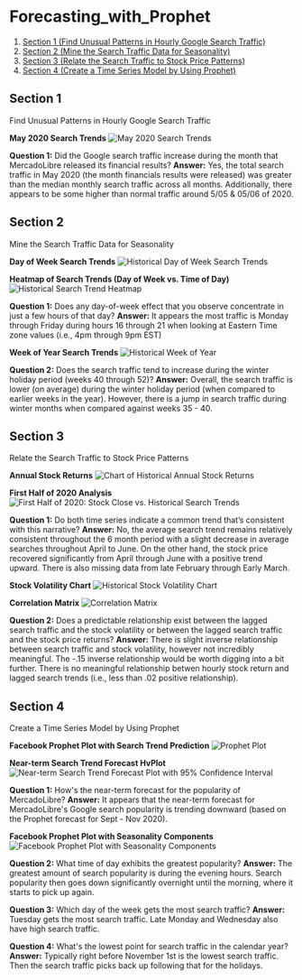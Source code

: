 # Forecasting_with_Prophet

1. [Section 1 (Find Unusual Patterns in Hourly Google Search Traffic)](#Section-1)
2. [Section 2 (Mine the Search Traffic Data for Seasonality)](#Section-2)
3. [Section 3 (Relate the Search Traffic to Stock Price Patterns)](#Section-3)
4. [Section 4 (Create a Time Series Model by Using Prophet)](#Section-4)

## Section 1

Find Unusual Patterns in Hourly Google Search Traffic

**May 2020 Search Trends**
![May 2020 Search Trends](Visualizations/May_2020.jpg)

**Question 1:** Did the Google search traffic increase during the month that MercadoLibre released its financial results?
**Answer:** Yes, the total search traffic in May 2020 (the month financials results were released) was greater than the median monthly search traffic across all months. Additionally, there appears to be some higher than normal traffic around 5/05 & 05/06 of 2020.

## Section 2

Mine the Search Traffic Data for Seasonality

**Day of Week Search Trends**
![Historical Day of Week Search Trends](Visualizations/Day_of_week_Searches.jpg)

**Heatmap of Search Trends (Day of Week vs. Time of Day)**
![Historical Search Trend Heatmap](Visualizations/heatmap.jpg)

**Question 1:** Does any day-of-week effect that you observe concentrate in just a few hours of that day?
**Answer:** It appears the most traffic is Monday through Friday during hours 16 through 21 when looking at Eastern Time zone values (i.e., 4pm through 9pm EST)

**Week of Year Search Trends**
![Historical Week of Year](Visualizations/Week_of_year.jpg)

**Question 2:** Does the search traffic tend to increase during the winter holiday period (weeks 40 through 52)?
**Answer:** Overall, the search traffic is lower (on average) during the winter holiday period (when compared to earlier weeks in the year).  However, there is a jump in search traffic during winter months when compared against weeks 35 - 40.

## Section 3

Relate the Search Traffic to Stock Price Patterns

**Annual Stock Returns**
![Chart of Historical Annual Stock Returns](Visualizations/stock_price_annual.jpg)

**First Half of 2020 Analysis**
![First Half of 2020: Stock Close vs. Historical Search Trends](Visualizations/close_vs_search.jpg)

**Question 1:** Do both time series indicate a common trend that’s consistent with this narrative?
**Answer:** No, the average search trend remains relatively consistent throughout the 6 month period with a slight decrease in average searches throughout April to June.  On the other hand, the stock price recovered significantly from April through June with a positive trend upward.  There is also missing data from late February through Early March.

**Stock Volatility Chart**
![Historical Stock Volatility Chart](Visualizations/volatility.jpg)

**Correlation Matrix**
![Correlation Matrix](Visualizations/correlation_matrix.jpg)

**Question 2:** Does a predictable relationship exist between the lagged search traffic and the stock volatility or between the lagged search traffic and the stock price returns?
**Answer:** There is slight inverse relationship between search traffic and stock volatility, however not incredibly meaningful.  The -.15 inverse relationship would be worth digging into a bit further.  There is no meaningful relationship betwen hourly stock return and lagged search trends (i.e., less than .02 positive relationship).

## Section 4

Create a Time Series Model by Using Prophet

**Facebook Prophet Plot with Search Trend Prediction**
![Prophet Plot](Visualizations/prophet_plot.jpg)

**Near-term Search Trend Forecast HvPlot**
![Near-term Search Trend Forecast Plot with 95% Confidence Interval](Visualizations/forecast_plot.jpg)

**Question 1:**  How's the near-term forecast for the popularity of MercadoLibre?
**Answer:** It appears that the near-term forecast for MercadoLibre's Google search popularity is trending downward (based on the Prophet forecast for Sept - Nov 2020).

**Facebook Prophet Plot with Seasonality Components**
![Facebook Prophet Plot with Seasonality Components](Visualizations/Seasonality.jpg)

**Question 2:** What time of day exhibits the greatest popularity?
**Answer:** The greatest amount of search popularity is during the evening hours. Search popularity then goes down significantly overnight until the morning, where it starts to pick up again.

**Question 3:** Which day of the week gets the most search traffic?
**Answer:** Tuesday gets the most search traffic.  Late Monday and Wednesday also have high search traffic.

**Question 4:** What's the lowest point for search traffic in the calendar year?
**Answer:** Typically right before November 1st is the lowest search traffic.  Then the search traffic picks back up following that for the holidays.